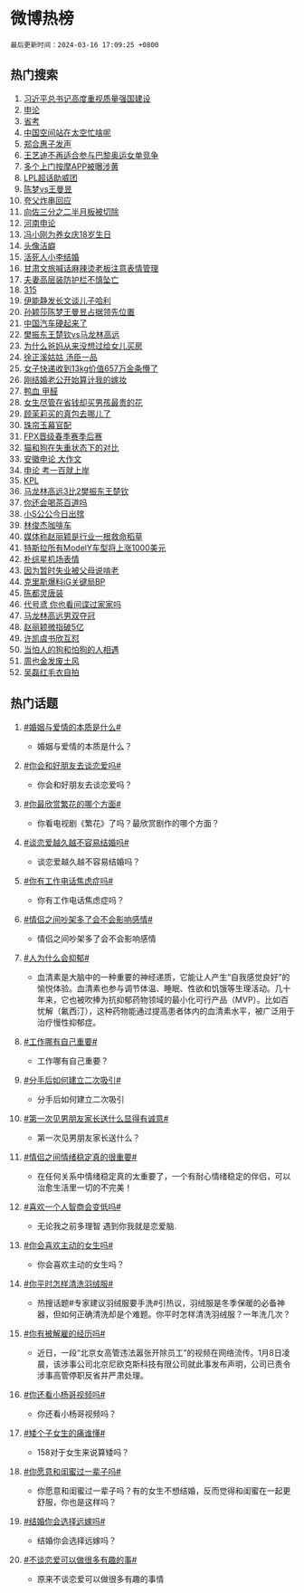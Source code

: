 # 微博热榜

`最后更新时间：2024-03-16 17:09:25 +0800`

## 热门搜索

1. [习近平总书记高度重视质量强国建设](https://m.weibo.cn/search?containerid=100103type%3D1%26t%3D10%26q%3D%23%E4%B9%A0%E8%BF%91%E5%B9%B3%E6%80%BB%E4%B9%A6%E8%AE%B0%E9%AB%98%E5%BA%A6%E9%87%8D%E8%A7%86%E8%B4%A8%E9%87%8F%E5%BC%BA%E5%9B%BD%E5%BB%BA%E8%AE%BE%23&stream_entry_id=51&isnewpage=1&extparam=seat%3D1%26c_type%3D51%26filter_type%3Drealtimehot%26cate%3D10103%26dgr%3D0%26pos%3D0%26stream_entry_id%3D51%26q%3D%2523%25E4%25B9%25A0%25E8%25BF%2591%25E5%25B9%25B3%25E6%2580%25BB%25E4%25B9%25A6%25E8%25AE%25B0%25E9%25AB%2598%25E5%25BA%25A6%25E9%2587%258D%25E8%25A7%2586%25E8%25B4%25A8%25E9%2587%258F%25E5%25BC%25BA%25E5%259B%25BD%25E5%25BB%25BA%25E8%25AE%25BE%2523%26display_time%3D1710580165%26pre_seqid%3D1710580165000020871225)
1. [申论](https://m.weibo.cn/search?containerid=100103type%3D1%26t%3D10%26q%3D%E7%94%B3%E8%AE%BA&stream_entry_id=31&isnewpage=1&extparam=seat%3D1%26flag%3D1%26band_rank%3D1%26stream_entry_id%3D31%26dgr%3D0%26c_type%3D31%26filter_type%3Drealtimehot%26lcate%3D5001%26realpos%3D1%26cate%3D5001%26pos%3D0%26q%3D%25E7%2594%25B3%25E8%25AE%25BA%26display_time%3D1710580165%26pre_seqid%3D1710580165000020871225)
1. [省考](https://m.weibo.cn/search?containerid=100103type%3D1%26t%3D10%26q%3D%E7%9C%81%E8%80%83&stream_entry_id=31&isnewpage=1&extparam=seat%3D1%26flag%3D16%26band_rank%3D2%26stream_entry_id%3D31%26dgr%3D0%26c_type%3D31%26filter_type%3Drealtimehot%26lcate%3D5001%26realpos%3D2%26cate%3D5001%26pos%3D1%26q%3D%25E7%259C%2581%25E8%2580%2583%26display_time%3D1710580165%26pre_seqid%3D1710580165000020871225)
1. [中国空间站在太空忙啥呢](https://m.weibo.cn/search?containerid=100103type%3D1%26t%3D10%26q%3D%23%E4%B8%AD%E5%9B%BD%E7%A9%BA%E9%97%B4%E7%AB%99%E5%9C%A8%E5%A4%AA%E7%A9%BA%E5%BF%99%E5%95%A5%E5%91%A2%23&stream_entry_id=31&isnewpage=1&extparam=seat%3D1%26flag%3D0%26band_rank%3D3%26stream_entry_id%3D31%26dgr%3D0%26c_type%3D31%26filter_type%3Drealtimehot%26lcate%3D5001%26realpos%3D3%26cate%3D5001%26pos%3D2%26q%3D%2523%25E4%25B8%25AD%25E5%259B%25BD%25E7%25A9%25BA%25E9%2597%25B4%25E7%25AB%2599%25E5%259C%25A8%25E5%25A4%25AA%25E7%25A9%25BA%25E5%25BF%2599%25E5%2595%25A5%25E5%2591%25A2%2523%26display_time%3D1710580165%26pre_seqid%3D1710580165000020871225)
1. [郑合惠子发声](https://m.weibo.cn/search?containerid=100103type%3D1%26t%3D10%26q%3D%23%E9%83%91%E5%90%88%E6%83%A0%E5%AD%90%E5%8F%91%E5%A3%B0%23&stream_entry_id=31&isnewpage=1&extparam=seat%3D1%26flag%3D2%26band_rank%3D4%26stream_entry_id%3D31%26dgr%3D0%26c_type%3D31%26filter_type%3Drealtimehot%26lcate%3D5001%26realpos%3D4%26cate%3D5001%26pos%3D3%26q%3D%2523%25E9%2583%2591%25E5%2590%2588%25E6%2583%25A0%25E5%25AD%2590%25E5%258F%2591%25E5%25A3%25B0%2523%26display_time%3D1710580165%26pre_seqid%3D1710580165000020871225)
1. [王艺迪不再适合参与巴黎奥运女单竞争](https://m.weibo.cn/search?containerid=100103type%3D1%26t%3D10%26q%3D%23%E7%8E%8B%E8%89%BA%E8%BF%AA%E4%B8%8D%E5%86%8D%E9%80%82%E5%90%88%E5%8F%82%E4%B8%8E%E5%B7%B4%E9%BB%8E%E5%A5%A5%E8%BF%90%E5%A5%B3%E5%8D%95%E7%AB%9E%E4%BA%89%23&stream_entry_id=31&isnewpage=1&extparam=seat%3D1%26flag%3D1%26band_rank%3D5%26stream_entry_id%3D31%26dgr%3D0%26c_type%3D31%26filter_type%3Drealtimehot%26lcate%3D5001%26realpos%3D5%26cate%3D5001%26pos%3D4%26q%3D%2523%25E7%258E%258B%25E8%2589%25BA%25E8%25BF%25AA%25E4%25B8%258D%25E5%2586%258D%25E9%2580%2582%25E5%2590%2588%25E5%258F%2582%25E4%25B8%258E%25E5%25B7%25B4%25E9%25BB%258E%25E5%25A5%25A5%25E8%25BF%2590%25E5%25A5%25B3%25E5%258D%2595%25E7%25AB%259E%25E4%25BA%2589%2523%26display_time%3D1710580165%26pre_seqid%3D1710580165000020871225)
1. [多个上门按摩APP被曝涉黄](https://m.weibo.cn/search?containerid=100103type%3D1%26t%3D10%26q%3D%23%E5%A4%9A%E4%B8%AA%E4%B8%8A%E9%97%A8%E6%8C%89%E6%91%A9APP%E8%A2%AB%E6%9B%9D%E6%B6%89%E9%BB%84%23&stream_entry_id=31&isnewpage=1&extparam=seat%3D1%26flag%3D1%26band_rank%3D6%26stream_entry_id%3D31%26dgr%3D0%26c_type%3D31%26filter_type%3Drealtimehot%26lcate%3D5001%26realpos%3D6%26cate%3D5001%26pos%3D5%26q%3D%2523%25E5%25A4%259A%25E4%25B8%25AA%25E4%25B8%258A%25E9%2597%25A8%25E6%258C%2589%25E6%2591%25A9APP%25E8%25A2%25AB%25E6%259B%259D%25E6%25B6%2589%25E9%25BB%2584%2523%26display_time%3D1710580165%26pre_seqid%3D1710580165000020871225)
1. [LPL超话助威团](https://m.weibo.cn/search?containerid=100103type%3D1%26t%3D10%26q%3D%23LPL%E8%B6%85%E8%AF%9D%E5%8A%A9%E5%A8%81%E5%9B%A2%23&stream_entry_id=31&isnewpage=1&extparam=seat%3D1%26band_rank%3D7%26dgr%3D0%26stream_entry_id%3D31%26c_type%3D31%26is_ad_pos%3D1%26adid%3D226582%26lcate%3D5001%26cate%3D5001%26filter_type%3Drealtimehot%26pos%3D6%26q%3D%2523LPL%25E8%25B6%2585%25E8%25AF%259D%25E5%258A%25A9%25E5%25A8%2581%25E5%259B%25A2%2523%26display_time%3D1710580165%26pre_seqid%3D1710580165000020871225)
1. [陈梦vs王曼昱](https://m.weibo.cn/search?containerid=100103type%3D1%26t%3D10%26q%3D%E9%99%88%E6%A2%A6vs%E7%8E%8B%E6%9B%BC%E6%98%B1&stream_entry_id=31&isnewpage=1&extparam=seat%3D1%26flag%3D1%26band_rank%3D7%26stream_entry_id%3D31%26dgr%3D0%26c_type%3D31%26filter_type%3Drealtimehot%26lcate%3D5001%26realpos%3D7%26cate%3D5001%26pos%3D7%26q%3D%25E9%2599%2588%25E6%25A2%25A6vs%25E7%258E%258B%25E6%259B%25BC%25E6%2598%25B1%26display_time%3D1710580165%26pre_seqid%3D1710580165000020871225)
1. [夸父炸串回应](https://m.weibo.cn/search?containerid=100103type%3D1%26t%3D10%26q%3D%23%E5%A4%B8%E7%88%B6%E7%82%B8%E4%B8%B2%E5%9B%9E%E5%BA%94%23&stream_entry_id=31&isnewpage=1&extparam=seat%3D1%26flag%3D0%26band_rank%3D8%26stream_entry_id%3D31%26dgr%3D0%26c_type%3D31%26filter_type%3Drealtimehot%26lcate%3D5001%26realpos%3D8%26cate%3D5001%26pos%3D8%26q%3D%2523%25E5%25A4%25B8%25E7%2588%25B6%25E7%2582%25B8%25E4%25B8%25B2%25E5%259B%259E%25E5%25BA%2594%2523%26display_time%3D1710580165%26pre_seqid%3D1710580165000020871225)
1. [向佐三分之二半月板被切除](https://m.weibo.cn/search?containerid=100103type%3D1%26t%3D10%26q%3D%23%E5%90%91%E4%BD%90%E4%B8%89%E5%88%86%E4%B9%8B%E4%BA%8C%E5%8D%8A%E6%9C%88%E6%9D%BF%E8%A2%AB%E5%88%87%E9%99%A4%23&stream_entry_id=31&isnewpage=1&extparam=seat%3D1%26flag%3D0%26band_rank%3D9%26stream_entry_id%3D31%26dgr%3D0%26c_type%3D31%26filter_type%3Drealtimehot%26lcate%3D5001%26realpos%3D9%26cate%3D5001%26pos%3D9%26q%3D%2523%25E5%2590%2591%25E4%25BD%2590%25E4%25B8%2589%25E5%2588%2586%25E4%25B9%258B%25E4%25BA%258C%25E5%258D%258A%25E6%259C%2588%25E6%259D%25BF%25E8%25A2%25AB%25E5%2588%2587%25E9%2599%25A4%2523%26display_time%3D1710580165%26pre_seqid%3D1710580165000020871225)
1. [河南申论](https://m.weibo.cn/search?containerid=100103type%3D1%26t%3D10%26q%3D%E6%B2%B3%E5%8D%97%E7%94%B3%E8%AE%BA&stream_entry_id=31&isnewpage=1&extparam=seat%3D1%26flag%3D1%26band_rank%3D10%26stream_entry_id%3D31%26dgr%3D0%26c_type%3D31%26filter_type%3Drealtimehot%26lcate%3D5001%26realpos%3D10%26cate%3D5001%26pos%3D10%26q%3D%25E6%25B2%25B3%25E5%258D%2597%25E7%2594%25B3%25E8%25AE%25BA%26display_time%3D1710580165%26pre_seqid%3D1710580165000020871225)
1. [冯小刚为养女庆18岁生日](https://m.weibo.cn/search?containerid=100103type%3D1%26t%3D10%26q%3D%23%E5%86%AF%E5%B0%8F%E5%88%9A%E4%B8%BA%E5%85%BB%E5%A5%B3%E5%BA%8618%E5%B2%81%E7%94%9F%E6%97%A5%23&stream_entry_id=31&isnewpage=1&extparam=seat%3D1%26flag%3D2%26band_rank%3D11%26stream_entry_id%3D31%26dgr%3D0%26c_type%3D31%26filter_type%3Drealtimehot%26lcate%3D5001%26realpos%3D11%26cate%3D5001%26pos%3D11%26q%3D%2523%25E5%2586%25AF%25E5%25B0%258F%25E5%2588%259A%25E4%25B8%25BA%25E5%2585%25BB%25E5%25A5%25B3%25E5%25BA%258618%25E5%25B2%2581%25E7%2594%259F%25E6%2597%25A5%2523%26display_time%3D1710580165%26pre_seqid%3D1710580165000020871225)
1. [头像洁癖](https://m.weibo.cn/search?containerid=100103type%3D1%26t%3D10%26q%3D%23%E5%A4%B4%E5%83%8F%E6%B4%81%E7%99%96%23&stream_entry_id=31&isnewpage=1&extparam=seat%3D1%26flag%3D1%26band_rank%3D12%26stream_entry_id%3D31%26dgr%3D0%26c_type%3D31%26filter_type%3Drealtimehot%26lcate%3D5001%26realpos%3D12%26cate%3D5001%26pos%3D12%26q%3D%2523%25E5%25A4%25B4%25E5%2583%258F%25E6%25B4%2581%25E7%2599%2596%2523%26display_time%3D1710580165%26pre_seqid%3D1710580165000020871225)
1. [活死人小李结婚](https://m.weibo.cn/search?containerid=100103type%3D1%26t%3D10%26q%3D%E6%B4%BB%E6%AD%BB%E4%BA%BA%E5%B0%8F%E6%9D%8E%E7%BB%93%E5%A9%9A&stream_entry_id=31&isnewpage=1&extparam=seat%3D1%26flag%3D0%26band_rank%3D13%26stream_entry_id%3D31%26dgr%3D0%26c_type%3D31%26filter_type%3Drealtimehot%26lcate%3D5001%26realpos%3D13%26cate%3D5001%26pos%3D13%26q%3D%25E6%25B4%25BB%25E6%25AD%25BB%25E4%25BA%25BA%25E5%25B0%258F%25E6%259D%258E%25E7%25BB%2593%25E5%25A9%259A%26display_time%3D1710580165%26pre_seqid%3D1710580165000020871225)
1. [甘肃文旅喊话麻辣烫老板注意表情管理](https://m.weibo.cn/search?containerid=100103type%3D1%26t%3D10%26q%3D%23%E7%94%98%E8%82%83%E6%96%87%E6%97%85%E5%96%8A%E8%AF%9D%E9%BA%BB%E8%BE%A3%E7%83%AB%E8%80%81%E6%9D%BF%E6%B3%A8%E6%84%8F%E8%A1%A8%E6%83%85%E7%AE%A1%E7%90%86%23&stream_entry_id=31&isnewpage=1&extparam=seat%3D1%26flag%3D1%26band_rank%3D14%26stream_entry_id%3D31%26dgr%3D0%26c_type%3D31%26filter_type%3Drealtimehot%26lcate%3D5001%26realpos%3D14%26cate%3D5001%26pos%3D14%26q%3D%2523%25E7%2594%2598%25E8%2582%2583%25E6%2596%2587%25E6%2597%2585%25E5%2596%258A%25E8%25AF%259D%25E9%25BA%25BB%25E8%25BE%25A3%25E7%2583%25AB%25E8%2580%2581%25E6%259D%25BF%25E6%25B3%25A8%25E6%2584%258F%25E8%25A1%25A8%25E6%2583%2585%25E7%25AE%25A1%25E7%2590%2586%2523%26display_time%3D1710580165%26pre_seqid%3D1710580165000020871225)
1. [夫妻高层装防护栏不慎坠亡](https://m.weibo.cn/search?containerid=100103type%3D1%26t%3D10%26q%3D%23%E5%A4%AB%E5%A6%BB%E9%AB%98%E5%B1%82%E8%A3%85%E9%98%B2%E6%8A%A4%E6%A0%8F%E4%B8%8D%E6%85%8E%E5%9D%A0%E4%BA%A1%23&stream_entry_id=31&isnewpage=1&extparam=seat%3D1%26flag%3D0%26band_rank%3D15%26stream_entry_id%3D31%26dgr%3D0%26c_type%3D31%26filter_type%3Drealtimehot%26lcate%3D5001%26realpos%3D15%26cate%3D5001%26pos%3D15%26q%3D%2523%25E5%25A4%25AB%25E5%25A6%25BB%25E9%25AB%2598%25E5%25B1%2582%25E8%25A3%2585%25E9%2598%25B2%25E6%258A%25A4%25E6%25A0%258F%25E4%25B8%258D%25E6%2585%258E%25E5%259D%25A0%25E4%25BA%25A1%2523%26display_time%3D1710580165%26pre_seqid%3D1710580165000020871225)
1. [315](https://m.weibo.cn/search?containerid=100103type%3D1%26t%3D10%26q%3D315&stream_entry_id=31&isnewpage=1&extparam=seat%3D1%26flag%3D0%26band_rank%3D16%26stream_entry_id%3D31%26dgr%3D0%26c_type%3D31%26filter_type%3Drealtimehot%26lcate%3D5001%26realpos%3D16%26cate%3D5001%26pos%3D16%26q%3D315%26display_time%3D1710580165%26pre_seqid%3D1710580165000020871225)
1. [伊能静发长文谈儿子哈利](https://m.weibo.cn/search?containerid=100103type%3D1%26t%3D10%26q%3D%23%E4%BC%8A%E8%83%BD%E9%9D%99%E5%8F%91%E9%95%BF%E6%96%87%E8%B0%88%E5%84%BF%E5%AD%90%E5%93%88%E5%88%A9%23&stream_entry_id=31&isnewpage=1&extparam=seat%3D1%26flag%3D1%26band_rank%3D17%26stream_entry_id%3D31%26dgr%3D0%26c_type%3D31%26filter_type%3Drealtimehot%26lcate%3D5001%26realpos%3D17%26cate%3D5001%26pos%3D17%26q%3D%2523%25E4%25BC%258A%25E8%2583%25BD%25E9%259D%2599%25E5%258F%2591%25E9%2595%25BF%25E6%2596%2587%25E8%25B0%2588%25E5%2584%25BF%25E5%25AD%2590%25E5%2593%2588%25E5%2588%25A9%2523%26display_time%3D1710580165%26pre_seqid%3D1710580165000020871225)
1. [孙颖莎陈梦王曼昱占据领先位置](https://m.weibo.cn/search?containerid=100103type%3D1%26t%3D10%26q%3D%23%E5%AD%99%E9%A2%96%E8%8E%8E%E9%99%88%E6%A2%A6%E7%8E%8B%E6%9B%BC%E6%98%B1%E5%8D%A0%E6%8D%AE%E9%A2%86%E5%85%88%E4%BD%8D%E7%BD%AE%23&stream_entry_id=31&isnewpage=1&extparam=seat%3D1%26flag%3D1%26band_rank%3D18%26stream_entry_id%3D31%26dgr%3D0%26c_type%3D31%26filter_type%3Drealtimehot%26lcate%3D5001%26realpos%3D18%26cate%3D5001%26pos%3D18%26q%3D%2523%25E5%25AD%2599%25E9%25A2%2596%25E8%258E%258E%25E9%2599%2588%25E6%25A2%25A6%25E7%258E%258B%25E6%259B%25BC%25E6%2598%25B1%25E5%258D%25A0%25E6%258D%25AE%25E9%25A2%2586%25E5%2585%2588%25E4%25BD%258D%25E7%25BD%25AE%2523%26display_time%3D1710580165%26pre_seqid%3D1710580165000020871225)
1. [中国汽车硬起来了](https://m.weibo.cn/search?containerid=100103type%3D1%26t%3D10%26q%3D%23%E4%B8%AD%E5%9B%BD%E6%B1%BD%E8%BD%A6%E7%A1%AC%E8%B5%B7%E6%9D%A5%E4%BA%86%23&stream_entry_id=31&isnewpage=1&extparam=seat%3D1%26flag%3D0%26band_rank%3D19%26dgr%3D0%26stream_entry_id%3D31%26c_type%3D31%26adid%3D227124%26cate%3D5001%26lcate%3D5001%26realpos%3D19%26filter_type%3Drealtimehot%26pos%3D19%26q%3D%2523%25E4%25B8%25AD%25E5%259B%25BD%25E6%25B1%25BD%25E8%25BD%25A6%25E7%25A1%25AC%25E8%25B5%25B7%25E6%259D%25A5%25E4%25BA%2586%2523%26display_time%3D1710580165%26pre_seqid%3D1710580165000020871225)
1. [樊振东王楚钦vs马龙林高远](https://m.weibo.cn/search?containerid=100103type%3D1%26t%3D10%26q%3D%23%E6%A8%8A%E6%8C%AF%E4%B8%9C%E7%8E%8B%E6%A5%9A%E9%92%A6vs%E9%A9%AC%E9%BE%99%E6%9E%97%E9%AB%98%E8%BF%9C%23&stream_entry_id=31&isnewpage=1&extparam=seat%3D1%26flag%3D0%26band_rank%3D20%26stream_entry_id%3D31%26dgr%3D0%26c_type%3D31%26filter_type%3Drealtimehot%26lcate%3D5001%26realpos%3D20%26cate%3D5001%26pos%3D20%26q%3D%2523%25E6%25A8%258A%25E6%258C%25AF%25E4%25B8%259C%25E7%258E%258B%25E6%25A5%259A%25E9%2592%25A6vs%25E9%25A9%25AC%25E9%25BE%2599%25E6%259E%2597%25E9%25AB%2598%25E8%25BF%259C%2523%26display_time%3D1710580165%26pre_seqid%3D1710580165000020871225)
1. [为什么爸妈从来没想过给女儿买房](https://m.weibo.cn/search?containerid=100103type%3D1%26t%3D10%26q%3D%23%E4%B8%BA%E4%BB%80%E4%B9%88%E7%88%B8%E5%A6%88%E4%BB%8E%E6%9D%A5%E6%B2%A1%E6%83%B3%E8%BF%87%E7%BB%99%E5%A5%B3%E5%84%BF%E4%B9%B0%E6%88%BF%23&stream_entry_id=31&isnewpage=1&extparam=seat%3D1%26flag%3D1%26band_rank%3D21%26stream_entry_id%3D31%26dgr%3D0%26c_type%3D31%26filter_type%3Drealtimehot%26lcate%3D5001%26realpos%3D21%26cate%3D5001%26pos%3D21%26q%3D%2523%25E4%25B8%25BA%25E4%25BB%2580%25E4%25B9%2588%25E7%2588%25B8%25E5%25A6%2588%25E4%25BB%258E%25E6%259D%25A5%25E6%25B2%25A1%25E6%2583%25B3%25E8%25BF%2587%25E7%25BB%2599%25E5%25A5%25B3%25E5%2584%25BF%25E4%25B9%25B0%25E6%2588%25BF%2523%26display_time%3D1710580165%26pre_seqid%3D1710580165000020871225)
1. [徐正溪姑姑 汤臣一品](https://m.weibo.cn/search?containerid=100103type%3D1%26t%3D10%26q%3D%E5%BE%90%E6%AD%A3%E6%BA%AA%E5%A7%91%E5%A7%91+%E6%B1%A4%E8%87%A3%E4%B8%80%E5%93%81&stream_entry_id=31&isnewpage=1&extparam=seat%3D1%26flag%3D0%26band_rank%3D22%26stream_entry_id%3D31%26dgr%3D0%26c_type%3D31%26filter_type%3Drealtimehot%26lcate%3D5001%26realpos%3D22%26cate%3D5001%26pos%3D22%26q%3D%25E5%25BE%2590%25E6%25AD%25A3%25E6%25BA%25AA%25E5%25A7%2591%25E5%25A7%2591%2520%25E6%25B1%25A4%25E8%2587%25A3%25E4%25B8%2580%25E5%2593%2581%26display_time%3D1710580165%26pre_seqid%3D1710580165000020871225)
1. [女子快递收到13kg价值657万金条懵了](https://m.weibo.cn/search?containerid=100103type%3D1%26t%3D10%26q%3D%23%E5%A5%B3%E5%AD%90%E5%BF%AB%E9%80%92%E6%94%B6%E5%88%B013kg%E4%BB%B7%E5%80%BC657%E4%B8%87%E9%87%91%E6%9D%A1%E6%87%B5%E4%BA%86%23&stream_entry_id=31&isnewpage=1&extparam=seat%3D1%26flag%3D0%26band_rank%3D23%26stream_entry_id%3D31%26dgr%3D0%26c_type%3D31%26filter_type%3Drealtimehot%26lcate%3D5001%26realpos%3D23%26cate%3D5001%26pos%3D23%26q%3D%2523%25E5%25A5%25B3%25E5%25AD%2590%25E5%25BF%25AB%25E9%2580%2592%25E6%2594%25B6%25E5%2588%25B013kg%25E4%25BB%25B7%25E5%2580%25BC657%25E4%25B8%2587%25E9%2587%2591%25E6%259D%25A1%25E6%2587%25B5%25E4%25BA%2586%2523%26display_time%3D1710580165%26pre_seqid%3D1710580165000020871225)
1. [刚结婚老公开始算计我的嫁妆](https://m.weibo.cn/search?containerid=100103type%3D1%26t%3D10%26q%3D%23%E5%88%9A%E7%BB%93%E5%A9%9A%E8%80%81%E5%85%AC%E5%BC%80%E5%A7%8B%E7%AE%97%E8%AE%A1%E6%88%91%E7%9A%84%E5%AB%81%E5%A6%86%23&stream_entry_id=31&isnewpage=1&extparam=seat%3D1%26flag%3D0%26band_rank%3D24%26stream_entry_id%3D31%26dgr%3D0%26c_type%3D31%26filter_type%3Drealtimehot%26lcate%3D5001%26realpos%3D24%26cate%3D5001%26pos%3D24%26q%3D%2523%25E5%2588%259A%25E7%25BB%2593%25E5%25A9%259A%25E8%2580%2581%25E5%2585%25AC%25E5%25BC%2580%25E5%25A7%258B%25E7%25AE%2597%25E8%25AE%25A1%25E6%2588%2591%25E7%259A%2584%25E5%25AB%2581%25E5%25A6%2586%2523%26display_time%3D1710580165%26pre_seqid%3D1710580165000020871225)
1. [鸭血 甲醛](https://m.weibo.cn/search?containerid=100103type%3D1%26t%3D10%26q%3D%E9%B8%AD%E8%A1%80+%E7%94%B2%E9%86%9B&stream_entry_id=31&isnewpage=1&extparam=seat%3D1%26flag%3D0%26band_rank%3D25%26stream_entry_id%3D31%26dgr%3D0%26c_type%3D31%26filter_type%3Drealtimehot%26lcate%3D5001%26realpos%3D25%26cate%3D5001%26pos%3D25%26q%3D%25E9%25B8%25AD%25E8%25A1%2580%2520%25E7%2594%25B2%25E9%2586%259B%26display_time%3D1710580165%26pre_seqid%3D1710580165000020871225)
1. [女生尽管在省钱却买男孩最贵的花](https://m.weibo.cn/search?containerid=100103type%3D1%26t%3D10%26q%3D%23%E5%A5%B3%E7%94%9F%E5%B0%BD%E7%AE%A1%E5%9C%A8%E7%9C%81%E9%92%B1%E5%8D%B4%E4%B9%B0%E7%94%B7%E5%AD%A9%E6%9C%80%E8%B4%B5%E7%9A%84%E8%8A%B1%23&stream_entry_id=31&isnewpage=1&extparam=seat%3D1%26flag%3D1%26band_rank%3D26%26stream_entry_id%3D31%26dgr%3D0%26c_type%3D31%26filter_type%3Drealtimehot%26lcate%3D5001%26realpos%3D26%26cate%3D5001%26pos%3D26%26q%3D%2523%25E5%25A5%25B3%25E7%2594%259F%25E5%25B0%25BD%25E7%25AE%25A1%25E5%259C%25A8%25E7%259C%2581%25E9%2592%25B1%25E5%258D%25B4%25E4%25B9%25B0%25E7%2594%25B7%25E5%25AD%25A9%25E6%259C%2580%25E8%25B4%25B5%25E7%259A%2584%25E8%258A%25B1%2523%26display_time%3D1710580165%26pre_seqid%3D1710580165000020871225)
1. [顾茉莉买的真包去哪儿了](https://m.weibo.cn/search?containerid=100103type%3D1%26t%3D10%26q%3D%E9%A1%BE%E8%8C%89%E8%8E%89%E4%B9%B0%E7%9A%84%E7%9C%9F%E5%8C%85%E5%8E%BB%E5%93%AA%E5%84%BF%E4%BA%86&stream_entry_id=31&isnewpage=1&extparam=seat%3D1%26flag%3D1%26band_rank%3D27%26stream_entry_id%3D31%26dgr%3D0%26c_type%3D31%26filter_type%3Drealtimehot%26lcate%3D5001%26realpos%3D27%26cate%3D5001%26pos%3D27%26q%3D%25E9%25A1%25BE%25E8%258C%2589%25E8%258E%2589%25E4%25B9%25B0%25E7%259A%2584%25E7%259C%259F%25E5%258C%2585%25E5%258E%25BB%25E5%2593%25AA%25E5%2584%25BF%25E4%25BA%2586%26display_time%3D1710580165%26pre_seqid%3D1710580165000020871225)
1. [珠帘玉幕官配](https://m.weibo.cn/search?containerid=100103type%3D1%26t%3D10%26q%3D%E7%8F%A0%E5%B8%98%E7%8E%89%E5%B9%95%E5%AE%98%E9%85%8D&stream_entry_id=31&isnewpage=1&extparam=seat%3D1%26flag%3D1%26band_rank%3D28%26stream_entry_id%3D31%26dgr%3D0%26c_type%3D31%26filter_type%3Drealtimehot%26lcate%3D5001%26realpos%3D28%26cate%3D5001%26pos%3D28%26q%3D%25E7%258F%25A0%25E5%25B8%2598%25E7%258E%2589%25E5%25B9%2595%25E5%25AE%2598%25E9%2585%258D%26display_time%3D1710580165%26pre_seqid%3D1710580165000020871225)
1. [FPX晋级春季赛季后赛](https://m.weibo.cn/search?containerid=100103type%3D1%26t%3D10%26q%3D%23FPX%E6%99%8B%E7%BA%A7%E6%98%A5%E5%AD%A3%E8%B5%9B%E5%AD%A3%E5%90%8E%E8%B5%9B%23&stream_entry_id=31&isnewpage=1&extparam=seat%3D1%26flag%3D1%26band_rank%3D29%26stream_entry_id%3D31%26dgr%3D0%26c_type%3D31%26filter_type%3Drealtimehot%26lcate%3D5001%26realpos%3D29%26cate%3D5001%26pos%3D29%26q%3D%2523FPX%25E6%2599%258B%25E7%25BA%25A7%25E6%2598%25A5%25E5%25AD%25A3%25E8%25B5%259B%25E5%25AD%25A3%25E5%2590%258E%25E8%25B5%259B%2523%26display_time%3D1710580165%26pre_seqid%3D1710580165000020871225)
1. [猫和狗在失重状态下的对比](https://m.weibo.cn/search?containerid=100103type%3D1%26t%3D10%26q%3D%E7%8C%AB%E5%92%8C%E7%8B%97%E5%9C%A8%E5%A4%B1%E9%87%8D%E7%8A%B6%E6%80%81%E4%B8%8B%E7%9A%84%E5%AF%B9%E6%AF%94&stream_entry_id=31&isnewpage=1&extparam=seat%3D1%26flag%3D1%26band_rank%3D30%26stream_entry_id%3D31%26dgr%3D0%26c_type%3D31%26filter_type%3Drealtimehot%26lcate%3D5001%26realpos%3D30%26cate%3D5001%26pos%3D30%26q%3D%25E7%258C%25AB%25E5%2592%258C%25E7%258B%2597%25E5%259C%25A8%25E5%25A4%25B1%25E9%2587%258D%25E7%258A%25B6%25E6%2580%2581%25E4%25B8%258B%25E7%259A%2584%25E5%25AF%25B9%25E6%25AF%2594%26display_time%3D1710580165%26pre_seqid%3D1710580165000020871225)
1. [安徽申论 大作文](https://m.weibo.cn/search?containerid=100103type%3D1%26t%3D10%26q%3D%E5%AE%89%E5%BE%BD%E7%94%B3%E8%AE%BA+%E5%A4%A7%E4%BD%9C%E6%96%87&stream_entry_id=31&isnewpage=1&extparam=seat%3D1%26flag%3D1%26band_rank%3D31%26stream_entry_id%3D31%26dgr%3D0%26c_type%3D31%26filter_type%3Drealtimehot%26lcate%3D5001%26realpos%3D31%26cate%3D5001%26pos%3D31%26q%3D%25E5%25AE%2589%25E5%25BE%25BD%25E7%2594%25B3%25E8%25AE%25BA%2520%25E5%25A4%25A7%25E4%25BD%259C%25E6%2596%2587%26display_time%3D1710580165%26pre_seqid%3D1710580165000020871225)
1. [申论 考一百就上岸](https://m.weibo.cn/search?containerid=100103type%3D1%26t%3D10%26q%3D%E7%94%B3%E8%AE%BA+%E8%80%83%E4%B8%80%E7%99%BE%E5%B0%B1%E4%B8%8A%E5%B2%B8&stream_entry_id=31&isnewpage=1&extparam=seat%3D1%26flag%3D0%26band_rank%3D32%26stream_entry_id%3D31%26dgr%3D0%26c_type%3D31%26filter_type%3Drealtimehot%26lcate%3D5001%26realpos%3D32%26cate%3D5001%26pos%3D32%26q%3D%25E7%2594%25B3%25E8%25AE%25BA%2520%25E8%2580%2583%25E4%25B8%2580%25E7%2599%25BE%25E5%25B0%25B1%25E4%25B8%258A%25E5%25B2%25B8%26display_time%3D1710580165%26pre_seqid%3D1710580165000020871225)
1. [KPL](https://m.weibo.cn/search?containerid=100103type%3D1%26t%3D10%26q%3DKPL&stream_entry_id=31&isnewpage=1&extparam=seat%3D1%26flag%3D1%26band_rank%3D33%26stream_entry_id%3D31%26dgr%3D0%26c_type%3D31%26filter_type%3Drealtimehot%26lcate%3D5001%26realpos%3D33%26cate%3D5001%26pos%3D33%26q%3DKPL%26display_time%3D1710580165%26pre_seqid%3D1710580165000020871225)
1. [马龙林高远3比2樊振东王楚钦](https://m.weibo.cn/search?containerid=100103type%3D1%26t%3D10%26q%3D%23%E9%A9%AC%E9%BE%99%E6%9E%97%E9%AB%98%E8%BF%9C3%E6%AF%942%E6%A8%8A%E6%8C%AF%E4%B8%9C%E7%8E%8B%E6%A5%9A%E9%92%A6%23&stream_entry_id=31&isnewpage=1&extparam=seat%3D1%26flag%3D1%26band_rank%3D34%26stream_entry_id%3D31%26dgr%3D0%26c_type%3D31%26filter_type%3Drealtimehot%26lcate%3D5001%26realpos%3D34%26cate%3D5001%26pos%3D34%26q%3D%2523%25E9%25A9%25AC%25E9%25BE%2599%25E6%259E%2597%25E9%25AB%2598%25E8%25BF%259C3%25E6%25AF%25942%25E6%25A8%258A%25E6%258C%25AF%25E4%25B8%259C%25E7%258E%258B%25E6%25A5%259A%25E9%2592%25A6%2523%26display_time%3D1710580165%26pre_seqid%3D1710580165000020871225)
1. [你还会喝茶百道吗](https://m.weibo.cn/search?containerid=100103type%3D1%26t%3D10%26q%3D%23%E4%BD%A0%E8%BF%98%E4%BC%9A%E5%96%9D%E8%8C%B6%E7%99%BE%E9%81%93%E5%90%97%23&stream_entry_id=31&isnewpage=1&extparam=seat%3D1%26flag%3D0%26band_rank%3D35%26stream_entry_id%3D31%26dgr%3D0%26c_type%3D31%26filter_type%3Drealtimehot%26lcate%3D5001%26realpos%3D35%26cate%3D5001%26pos%3D35%26q%3D%2523%25E4%25BD%25A0%25E8%25BF%2598%25E4%25BC%259A%25E5%2596%259D%25E8%258C%25B6%25E7%2599%25BE%25E9%2581%2593%25E5%2590%2597%2523%26display_time%3D1710580165%26pre_seqid%3D1710580165000020871225)
1. [小S公公今日出殡](https://m.weibo.cn/search?containerid=100103type%3D1%26t%3D10%26q%3D%23%E5%B0%8FS%E5%85%AC%E5%85%AC%E4%BB%8A%E6%97%A5%E5%87%BA%E6%AE%A1%23&stream_entry_id=31&isnewpage=1&extparam=seat%3D1%26flag%3D1%26band_rank%3D36%26stream_entry_id%3D31%26dgr%3D0%26c_type%3D31%26filter_type%3Drealtimehot%26lcate%3D5001%26realpos%3D36%26cate%3D5001%26pos%3D36%26q%3D%2523%25E5%25B0%258FS%25E5%2585%25AC%25E5%2585%25AC%25E4%25BB%258A%25E6%2597%25A5%25E5%2587%25BA%25E6%25AE%25A1%2523%26display_time%3D1710580165%26pre_seqid%3D1710580165000020871225)
1. [林俊杰咖啡车](https://m.weibo.cn/search?containerid=100103type%3D1%26t%3D10%26q%3D%E6%9E%97%E4%BF%8A%E6%9D%B0%E5%92%96%E5%95%A1%E8%BD%A6&stream_entry_id=31&isnewpage=1&extparam=seat%3D1%26flag%3D0%26band_rank%3D37%26stream_entry_id%3D31%26dgr%3D0%26c_type%3D31%26filter_type%3Drealtimehot%26lcate%3D5001%26realpos%3D37%26cate%3D5001%26pos%3D37%26q%3D%25E6%259E%2597%25E4%25BF%258A%25E6%259D%25B0%25E5%2592%2596%25E5%2595%25A1%25E8%25BD%25A6%26display_time%3D1710580165%26pre_seqid%3D1710580165000020871225)
1. [媒体称赵丽颖是行业一根救命稻草](https://m.weibo.cn/search?containerid=100103type%3D1%26t%3D10%26q%3D%23%E5%AA%92%E4%BD%93%E7%A7%B0%E8%B5%B5%E4%B8%BD%E9%A2%96%E6%98%AF%E8%A1%8C%E4%B8%9A%E4%B8%80%E6%A0%B9%E6%95%91%E5%91%BD%E7%A8%BB%E8%8D%89%23&stream_entry_id=31&isnewpage=1&extparam=seat%3D1%26flag%3D0%26band_rank%3D38%26stream_entry_id%3D31%26dgr%3D0%26c_type%3D31%26filter_type%3Drealtimehot%26lcate%3D5001%26realpos%3D38%26cate%3D5001%26pos%3D38%26q%3D%2523%25E5%25AA%2592%25E4%25BD%2593%25E7%25A7%25B0%25E8%25B5%25B5%25E4%25B8%25BD%25E9%25A2%2596%25E6%2598%25AF%25E8%25A1%258C%25E4%25B8%259A%25E4%25B8%2580%25E6%25A0%25B9%25E6%2595%2591%25E5%2591%25BD%25E7%25A8%25BB%25E8%258D%2589%2523%26display_time%3D1710580165%26pre_seqid%3D1710580165000020871225)
1. [特斯拉所有ModelY车型将上涨1000美元](https://m.weibo.cn/search?containerid=100103type%3D1%26t%3D10%26q%3D%23%E7%89%B9%E6%96%AF%E6%8B%89%E6%89%80%E6%9C%89ModelY%E8%BD%A6%E5%9E%8B%E5%B0%86%E4%B8%8A%E6%B6%A81000%E7%BE%8E%E5%85%83%23&stream_entry_id=31&isnewpage=1&extparam=seat%3D1%26flag%3D0%26band_rank%3D39%26stream_entry_id%3D31%26dgr%3D0%26c_type%3D31%26filter_type%3Drealtimehot%26lcate%3D5001%26realpos%3D39%26cate%3D5001%26pos%3D39%26q%3D%2523%25E7%2589%25B9%25E6%2596%25AF%25E6%258B%2589%25E6%2589%2580%25E6%259C%2589ModelY%25E8%25BD%25A6%25E5%259E%258B%25E5%25B0%2586%25E4%25B8%258A%25E6%25B6%25A81000%25E7%25BE%258E%25E5%2585%2583%2523%26display_time%3D1710580165%26pre_seqid%3D1710580165000020871225)
1. [朴综星机场表情](https://m.weibo.cn/search?containerid=100103type%3D1%26t%3D10%26q%3D%E6%9C%B4%E7%BB%BC%E6%98%9F%E6%9C%BA%E5%9C%BA%E8%A1%A8%E6%83%85&stream_entry_id=31&isnewpage=1&extparam=seat%3D1%26flag%3D1%26band_rank%3D40%26stream_entry_id%3D31%26dgr%3D0%26c_type%3D31%26filter_type%3Drealtimehot%26lcate%3D5001%26realpos%3D40%26cate%3D5001%26pos%3D40%26q%3D%25E6%259C%25B4%25E7%25BB%25BC%25E6%2598%259F%25E6%259C%25BA%25E5%259C%25BA%25E8%25A1%25A8%25E6%2583%2585%26display_time%3D1710580165%26pre_seqid%3D1710580165000020871225)
1. [因为暂时失业被父母说啃老](https://m.weibo.cn/search?containerid=100103type%3D1%26t%3D10%26q%3D%23%E5%9B%A0%E4%B8%BA%E6%9A%82%E6%97%B6%E5%A4%B1%E4%B8%9A%E8%A2%AB%E7%88%B6%E6%AF%8D%E8%AF%B4%E5%95%83%E8%80%81%23&stream_entry_id=31&isnewpage=1&extparam=seat%3D1%26flag%3D0%26band_rank%3D41%26stream_entry_id%3D31%26dgr%3D0%26c_type%3D31%26filter_type%3Drealtimehot%26lcate%3D5001%26realpos%3D41%26cate%3D5001%26pos%3D41%26q%3D%2523%25E5%259B%25A0%25E4%25B8%25BA%25E6%259A%2582%25E6%2597%25B6%25E5%25A4%25B1%25E4%25B8%259A%25E8%25A2%25AB%25E7%2588%25B6%25E6%25AF%258D%25E8%25AF%25B4%25E5%2595%2583%25E8%2580%2581%2523%26display_time%3D1710580165%26pre_seqid%3D1710580165000020871225)
1. [克里斯爆料iG关键局BP](https://m.weibo.cn/search?containerid=100103type%3D1%26t%3D10%26q%3D%23%E5%85%8B%E9%87%8C%E6%96%AF%E7%88%86%E6%96%99iG%E5%85%B3%E9%94%AE%E5%B1%80BP%23&stream_entry_id=31&isnewpage=1&extparam=seat%3D1%26flag%3D1%26band_rank%3D42%26stream_entry_id%3D31%26dgr%3D0%26c_type%3D31%26filter_type%3Drealtimehot%26lcate%3D5001%26realpos%3D42%26cate%3D5001%26pos%3D42%26q%3D%2523%25E5%2585%258B%25E9%2587%258C%25E6%2596%25AF%25E7%2588%2586%25E6%2596%2599iG%25E5%2585%25B3%25E9%2594%25AE%25E5%25B1%2580BP%2523%26display_time%3D1710580165%26pre_seqid%3D1710580165000020871225)
1. [陈都灵唐装](https://m.weibo.cn/search?containerid=100103type%3D1%26t%3D10%26q%3D%E9%99%88%E9%83%BD%E7%81%B5%E5%94%90%E8%A3%85&stream_entry_id=31&isnewpage=1&extparam=seat%3D1%26flag%3D0%26band_rank%3D43%26stream_entry_id%3D31%26dgr%3D0%26c_type%3D31%26filter_type%3Drealtimehot%26lcate%3D5001%26realpos%3D43%26cate%3D5001%26pos%3D43%26q%3D%25E9%2599%2588%25E9%2583%25BD%25E7%2581%25B5%25E5%2594%2590%25E8%25A3%2585%26display_time%3D1710580165%26pre_seqid%3D1710580165000020871225)
1. [代号鸢 你也看间谍过家家吗](https://m.weibo.cn/search?containerid=100103type%3D1%26t%3D10%26q%3D%E4%BB%A3%E5%8F%B7%E9%B8%A2+%E4%BD%A0%E4%B9%9F%E7%9C%8B%E9%97%B4%E8%B0%8D%E8%BF%87%E5%AE%B6%E5%AE%B6%E5%90%97&stream_entry_id=31&isnewpage=1&extparam=seat%3D1%26flag%3D1%26band_rank%3D44%26stream_entry_id%3D31%26dgr%3D0%26c_type%3D31%26filter_type%3Drealtimehot%26lcate%3D5001%26realpos%3D44%26cate%3D5001%26pos%3D44%26q%3D%25E4%25BB%25A3%25E5%258F%25B7%25E9%25B8%25A2%2520%25E4%25BD%25A0%25E4%25B9%259F%25E7%259C%258B%25E9%2597%25B4%25E8%25B0%258D%25E8%25BF%2587%25E5%25AE%25B6%25E5%25AE%25B6%25E5%2590%2597%26display_time%3D1710580165%26pre_seqid%3D1710580165000020871225)
1. [马龙林高远男双夺冠](https://m.weibo.cn/search?containerid=100103type%3D1%26t%3D10%26q%3D%23%E9%A9%AC%E9%BE%99%E6%9E%97%E9%AB%98%E8%BF%9C%E7%94%B7%E5%8F%8C%E5%A4%BA%E5%86%A0%23&stream_entry_id=31&isnewpage=1&extparam=seat%3D1%26flag%3D1%26band_rank%3D45%26stream_entry_id%3D31%26dgr%3D0%26c_type%3D31%26filter_type%3Drealtimehot%26lcate%3D5001%26realpos%3D45%26cate%3D5001%26pos%3D45%26q%3D%2523%25E9%25A9%25AC%25E9%25BE%2599%25E6%259E%2597%25E9%25AB%2598%25E8%25BF%259C%25E7%2594%25B7%25E5%258F%258C%25E5%25A4%25BA%25E5%2586%25A0%2523%26display_time%3D1710580165%26pre_seqid%3D1710580165000020871225)
1. [赵丽颖微指破5亿](https://m.weibo.cn/search?containerid=100103type%3D1%26t%3D10%26q%3D%23%E8%B5%B5%E4%B8%BD%E9%A2%96%E5%BE%AE%E6%8C%87%E7%A0%B45%E4%BA%BF%23&stream_entry_id=31&isnewpage=1&extparam=seat%3D1%26flag%3D1%26band_rank%3D46%26stream_entry_id%3D31%26dgr%3D0%26c_type%3D31%26filter_type%3Drealtimehot%26lcate%3D5001%26realpos%3D46%26cate%3D5001%26pos%3D46%26q%3D%2523%25E8%25B5%25B5%25E4%25B8%25BD%25E9%25A2%2596%25E5%25BE%25AE%25E6%258C%2587%25E7%25A0%25B45%25E4%25BA%25BF%2523%26display_time%3D1710580165%26pre_seqid%3D1710580165000020871225)
1. [许凯虞书欣互怼](https://m.weibo.cn/search?containerid=100103type%3D1%26t%3D10%26q%3D%23%E8%AE%B8%E5%87%AF%E8%99%9E%E4%B9%A6%E6%AC%A3%E4%BA%92%E6%80%BC%23&stream_entry_id=31&isnewpage=1&extparam=seat%3D1%26flag%3D1%26band_rank%3D47%26stream_entry_id%3D31%26dgr%3D0%26c_type%3D31%26filter_type%3Drealtimehot%26lcate%3D5001%26realpos%3D47%26cate%3D5001%26pos%3D47%26q%3D%2523%25E8%25AE%25B8%25E5%2587%25AF%25E8%2599%259E%25E4%25B9%25A6%25E6%25AC%25A3%25E4%25BA%2592%25E6%2580%25BC%2523%26display_time%3D1710580165%26pre_seqid%3D1710580165000020871225)
1. [当怕人的狗和怕狗的人相遇](https://m.weibo.cn/search?containerid=100103type%3D1%26t%3D10%26q%3D%23%E5%BD%93%E6%80%95%E4%BA%BA%E7%9A%84%E7%8B%97%E5%92%8C%E6%80%95%E7%8B%97%E7%9A%84%E4%BA%BA%E7%9B%B8%E9%81%87%23&stream_entry_id=31&isnewpage=1&extparam=seat%3D1%26flag%3D1%26band_rank%3D48%26stream_entry_id%3D31%26dgr%3D0%26c_type%3D31%26filter_type%3Drealtimehot%26lcate%3D5001%26realpos%3D48%26cate%3D5001%26pos%3D48%26q%3D%2523%25E5%25BD%2593%25E6%2580%2595%25E4%25BA%25BA%25E7%259A%2584%25E7%258B%2597%25E5%2592%258C%25E6%2580%2595%25E7%258B%2597%25E7%259A%2584%25E4%25BA%25BA%25E7%259B%25B8%25E9%2581%2587%2523%26display_time%3D1710580165%26pre_seqid%3D1710580165000020871225)
1. [周也金发废土风](https://m.weibo.cn/search?containerid=100103type%3D1%26t%3D10%26q%3D%23%E5%91%A8%E4%B9%9F%E9%87%91%E5%8F%91%E5%BA%9F%E5%9C%9F%E9%A3%8E%23&stream_entry_id=31&isnewpage=1&extparam=seat%3D1%26flag%3D0%26band_rank%3D49%26stream_entry_id%3D31%26dgr%3D0%26c_type%3D31%26filter_type%3Drealtimehot%26lcate%3D5001%26realpos%3D49%26cate%3D5001%26pos%3D49%26q%3D%2523%25E5%2591%25A8%25E4%25B9%259F%25E9%2587%2591%25E5%258F%2591%25E5%25BA%259F%25E5%259C%259F%25E9%25A3%258E%2523%26display_time%3D1710580165%26pre_seqid%3D1710580165000020871225)
1. [吴磊红毛衣自拍](https://m.weibo.cn/search?containerid=100103type%3D1%26t%3D10%26q%3D%23%E5%90%B4%E7%A3%8A%E7%BA%A2%E6%AF%9B%E8%A1%A3%E8%87%AA%E6%8B%8D%23&stream_entry_id=31&isnewpage=1&extparam=seat%3D1%26flag%3D1%26band_rank%3D50%26stream_entry_id%3D31%26dgr%3D0%26c_type%3D31%26filter_type%3Drealtimehot%26lcate%3D5001%26realpos%3D50%26cate%3D5001%26pos%3D50%26q%3D%2523%25E5%2590%25B4%25E7%25A3%258A%25E7%25BA%25A2%25E6%25AF%259B%25E8%25A1%25A3%25E8%2587%25AA%25E6%258B%258D%2523%26display_time%3D1710580165%26pre_seqid%3D1710580165000020871225)

## 热门话题

1. [#婚姻与爱情的本质是什么#](https://m.weibo.cn/search?containerid=231522type%3D1%26t%3D10%26q%3D%23%E5%A9%9A%E5%A7%BB%E4%B8%8E%E7%88%B1%E6%83%85%E7%9A%84%E6%9C%AC%E8%B4%A8%E6%98%AF%E4%BB%80%E4%B9%88%23&stream_entry_id=128&isnewpage=1&extparam=seat%3D1%26dgr%3D0%26unitid%3D1704881162756%26lcate%3D5004%26c_type%3D128%26pos%3D1-0-0%26cate%3D5004%26display_time%3D1710580165%26pre_seqid%3D171058016580601400145)
    - 婚姻与爱情的本质是什么？

1. [#你会和好朋友去谈恋爱吗#](https://m.weibo.cn/search?containerid=231522type%3D1%26t%3D10%26q%3D%23%E4%BD%A0%E4%BC%9A%E5%92%8C%E5%A5%BD%E6%9C%8B%E5%8F%8B%E5%8E%BB%E8%B0%88%E6%81%8B%E7%88%B1%E5%90%97%23&stream_entry_id=128&isnewpage=1&extparam=seat%3D1%26dgr%3D0%26unitid%3D1704849959446%26lcate%3D5004%26c_type%3D128%26pos%3D1-0-1%26cate%3D5004%26display_time%3D1710580165%26pre_seqid%3D171058016580601400145)
    - 你会和好朋友去谈恋爱吗？

1. [#你最欣赏繁花的哪个方面#](https://m.weibo.cn/search?containerid=231522type%3D1%26t%3D10%26q%3D%23%E4%BD%A0%E6%9C%80%E6%AC%A3%E8%B5%8F%E7%B9%81%E8%8A%B1%E7%9A%84%E5%93%AA%E4%B8%AA%E6%96%B9%E9%9D%A2%23&stream_entry_id=128&isnewpage=1&extparam=seat%3D1%26dgr%3D0%26unitid%3D1704872158127%26lcate%3D5004%26c_type%3D128%26pos%3D1-0-2%26cate%3D5004%26display_time%3D1710580165%26pre_seqid%3D171058016580601400145)
    - 你看电视剧《繁花》了吗？最欣赏剧作的哪个方面？

1. [#谈恋爱越久越不容易结婚吗#](https://m.weibo.cn/search?containerid=231522type%3D1%26t%3D10%26q%3D%23%E8%B0%88%E6%81%8B%E7%88%B1%E8%B6%8A%E4%B9%85%E8%B6%8A%E4%B8%8D%E5%AE%B9%E6%98%93%E7%BB%93%E5%A9%9A%E5%90%97%23&stream_entry_id=128&isnewpage=1&extparam=seat%3D1%26dgr%3D0%26unitid%3D1704871559387%26lcate%3D5004%26c_type%3D128%26pos%3D1-0-3%26cate%3D5004%26display_time%3D1710580165%26pre_seqid%3D171058016580601400145)
    - 谈恋爱越久越不容易结婚吗？

1. [#你有工作电话焦虑症吗#](https://m.weibo.cn/search?containerid=231522type%3D1%26t%3D10%26q%3D%23%E4%BD%A0%E6%9C%89%E5%B7%A5%E4%BD%9C%E7%94%B5%E8%AF%9D%E7%84%A6%E8%99%91%E7%97%87%E5%90%97%23&stream_entry_id=128&isnewpage=1&extparam=seat%3D1%26dgr%3D0%26unitid%3D1704877884678%26lcate%3D5004%26c_type%3D128%26pos%3D1-0-4%26cate%3D5004%26display_time%3D1710580165%26pre_seqid%3D171058016580601400145)
    - 你有工作电话焦虑症吗？

1. [#情侣之间吵架多了会不会影响感情#](https://m.weibo.cn/search?containerid=231522type%3D1%26t%3D10%26q%3D%23%E6%83%85%E4%BE%A3%E4%B9%8B%E9%97%B4%E5%90%B5%E6%9E%B6%E5%A4%9A%E4%BA%86%E4%BC%9A%E4%B8%8D%E4%BC%9A%E5%BD%B1%E5%93%8D%E6%84%9F%E6%83%85%23&stream_entry_id=128&isnewpage=1&extparam=seat%3D1%26dgr%3D0%26unitid%3D1704792093809%26lcate%3D5004%26c_type%3D128%26pos%3D1-0-5%26cate%3D5004%26display_time%3D1710580165%26pre_seqid%3D171058016580601400145)
    - 情侣之间吵架多了会不会影响感情

1. [#人为什么会抑郁#](https://m.weibo.cn/search?containerid=231522type%3D1%26t%3D10%26q%3D%23%E4%BA%BA%E4%B8%BA%E4%BB%80%E4%B9%88%E4%BC%9A%E6%8A%91%E9%83%81%23&stream_entry_id=128&isnewpage=1&extparam=seat%3D1%26dgr%3D0%26unitid%3D1704881163792%26lcate%3D5004%26c_type%3D128%26pos%3D1-0-6%26cate%3D5004%26display_time%3D1710580165%26pre_seqid%3D171058016580601400145)
    - 血清素是大脑中的一种重要的神经递质，它能让人产生“自我感觉良好”的愉悦体验。血清素也参与调节体温、睡眠、性欲和饥饿等生理活动。几十年来，它也被吹捧为抗抑郁药物领域的最小化可行产品（MVP）。比如百忧解（氟西汀），这种药物能通过提高患者体内的血清素水平，被广泛用于治疗慢性抑郁症。

1. [#工作哪有自己重要#](https://m.weibo.cn/search?containerid=231522type%3D1%26t%3D10%26q%3D%23%E5%B7%A5%E4%BD%9C%E5%93%AA%E6%9C%89%E8%87%AA%E5%B7%B1%E9%87%8D%E8%A6%81%23&stream_entry_id=128&isnewpage=1&extparam=seat%3D1%26dgr%3D0%26unitid%3D1704949537973%26lcate%3D5004%26c_type%3D128%26pos%3D1-0-7%26cate%3D5004%26display_time%3D1710580165%26pre_seqid%3D171058016580601400145)
    - 工作哪有自己重要？

1. [#分手后如何建立二次吸引#](https://m.weibo.cn/search?containerid=231522type%3D1%26t%3D10%26q%3D%23%E5%88%86%E6%89%8B%E5%90%8E%E5%A6%82%E4%BD%95%E5%BB%BA%E7%AB%8B%E4%BA%8C%E6%AC%A1%E5%90%B8%E5%BC%95%23&stream_entry_id=128&isnewpage=1&extparam=seat%3D1%26dgr%3D0%26unitid%3D1704870666886%26lcate%3D5004%26c_type%3D128%26pos%3D1-0-8%26cate%3D5004%26display_time%3D1710580165%26pre_seqid%3D171058016580601400145)
    - 分手后如何建立二次吸引

1. [#第一次见男朋友家长送什么显得有诚意#](https://m.weibo.cn/search?containerid=231522type%3D1%26t%3D10%26q%3D%23%E7%AC%AC%E4%B8%80%E6%AC%A1%E8%A7%81%E7%94%B7%E6%9C%8B%E5%8F%8B%E5%AE%B6%E9%95%BF%E9%80%81%E4%BB%80%E4%B9%88%E6%98%BE%E5%BE%97%E6%9C%89%E8%AF%9A%E6%84%8F%23&stream_entry_id=128&isnewpage=1&extparam=seat%3D1%26dgr%3D0%26unitid%3D1704946836507%26lcate%3D5004%26c_type%3D128%26pos%3D1-0-9%26cate%3D5004%26display_time%3D1710580165%26pre_seqid%3D171058016580601400145)
    - 第一次见男朋友家长送什么？

1. [#情侣之间情绪稳定真的很重要#](https://m.weibo.cn/search?containerid=231522type%3D1%26t%3D10%26q%3D%23%E6%83%85%E4%BE%A3%E4%B9%8B%E9%97%B4%E6%83%85%E7%BB%AA%E7%A8%B3%E5%AE%9A%E7%9C%9F%E7%9A%84%E5%BE%88%E9%87%8D%E8%A6%81%23&stream_entry_id=128&isnewpage=1&extparam=seat%3D1%26dgr%3D0%26unitid%3D1704779493657%26lcate%3D5004%26c_type%3D128%26pos%3D1-0-10%26cate%3D5004%26display_time%3D1710580165%26pre_seqid%3D171058016580601400145)
    - 在任何关系中情绪稳定真的太重要了，一个有耐心情绪稳定的伴侣，可以治愈生活里一切的不完美！

1. [#喜欢一个人智商会变低吗#](https://m.weibo.cn/search?containerid=231522type%3D1%26t%3D10%26q%3D%23%E5%96%9C%E6%AC%A2%E4%B8%80%E4%B8%AA%E4%BA%BA%E6%99%BA%E5%95%86%E4%BC%9A%E5%8F%98%E4%BD%8E%E5%90%97%23&stream_entry_id=128&isnewpage=1&extparam=seat%3D1%26dgr%3D0%26unitid%3D1704783068038%26lcate%3D5004%26c_type%3D128%26pos%3D1-0-11%26cate%3D5004%26display_time%3D1710580165%26pre_seqid%3D171058016580601400145)
    - 无论我之前多理智  遇到你我就是恋爱脑.

1. [#你会喜欢主动的女生吗#](https://m.weibo.cn/search?containerid=231522type%3D1%26t%3D10%26q%3D%23%E4%BD%A0%E4%BC%9A%E5%96%9C%E6%AC%A2%E4%B8%BB%E5%8A%A8%E7%9A%84%E5%A5%B3%E7%94%9F%E5%90%97%23&stream_entry_id=128&isnewpage=1&extparam=seat%3D1%26dgr%3D0%26unitid%3D1704786077236%26lcate%3D5004%26c_type%3D128%26pos%3D1-0-12%26cate%3D5004%26display_time%3D1710580165%26pre_seqid%3D171058016580601400145)
    - 你会喜欢主动的女生吗？

1. [#你平时怎样清洗羽绒服#](https://m.weibo.cn/search?containerid=231522type%3D1%26t%3D10%26q%3D%23%E4%BD%A0%E5%B9%B3%E6%97%B6%E6%80%8E%E6%A0%B7%E6%B8%85%E6%B4%97%E7%BE%BD%E7%BB%92%E6%9C%8D%23&stream_entry_id=128&isnewpage=1&extparam=seat%3D1%26dgr%3D0%26unitid%3D1704789081364%26lcate%3D5004%26c_type%3D128%26pos%3D1-0-13%26cate%3D5004%26display_time%3D1710580165%26pre_seqid%3D171058016580601400145)
    - 热搜话题#专家建议羽绒服要手洗#引热议，羽绒服是冬季保暖的必备神器，但如何正确清洗却是个难题。你平时怎样清洗羽绒服？一年洗几次？

1. [#你有被解雇的经历吗#](https://m.weibo.cn/search?containerid=231522type%3D1%26t%3D10%26q%3D%23%E4%BD%A0%E6%9C%89%E8%A2%AB%E8%A7%A3%E9%9B%87%E7%9A%84%E7%BB%8F%E5%8E%86%E5%90%97%23&stream_entry_id=128&isnewpage=1&extparam=seat%3D1%26dgr%3D0%26unitid%3D1704794482090%26lcate%3D5004%26c_type%3D128%26pos%3D1-0-14%26cate%3D5004%26display_time%3D1710580165%26pre_seqid%3D171058016580601400145)
    - 近日，一段“北京女高管违法嚣张开除员工”的视频在网络流传。1月8日凌晨，该涉事公司北京尼欧克斯科技有限公司就此事发布声明，公司已责令涉事高管停职反省并严肃处理。

1. [#你还看小杨哥视频吗#](https://m.weibo.cn/search?containerid=231522type%3D1%26t%3D10%26q%3D%23%E4%BD%A0%E8%BF%98%E7%9C%8B%E5%B0%8F%E6%9D%A8%E5%93%A5%E8%A7%86%E9%A2%91%E5%90%97%23&stream_entry_id=128&isnewpage=1&extparam=seat%3D1%26dgr%3D0%26unitid%3D1704797193944%26lcate%3D5004%26c_type%3D128%26pos%3D1-0-15%26cate%3D5004%26display_time%3D1710580165%26pre_seqid%3D171058016580601400145)
    - 你还看小杨哥视频吗？

1. [#矮个子女生的痛谁懂#](https://m.weibo.cn/search?containerid=231522type%3D1%26t%3D10%26q%3D%23%E7%9F%AE%E4%B8%AA%E5%AD%90%E5%A5%B3%E7%94%9F%E7%9A%84%E7%97%9B%E8%B0%81%E6%87%82%23&stream_entry_id=128&isnewpage=1&extparam=seat%3D1%26dgr%3D0%26unitid%3D1704804675994%26lcate%3D5004%26c_type%3D128%26pos%3D1-0-16%26cate%3D5004%26display_time%3D1710580165%26pre_seqid%3D171058016580601400145)
    - 158对于女生来说算矮吗？

1. [#你愿意和闺蜜过一辈子吗#](https://m.weibo.cn/search?containerid=231522type%3D1%26t%3D10%26q%3D%23%E4%BD%A0%E6%84%BF%E6%84%8F%E5%92%8C%E9%97%BA%E8%9C%9C%E8%BF%87%E4%B8%80%E8%BE%88%E5%AD%90%E5%90%97%23&stream_entry_id=128&isnewpage=1&extparam=seat%3D1%26dgr%3D0%26unitid%3D1704875757520%26lcate%3D5004%26c_type%3D128%26pos%3D1-0-17%26cate%3D5004%26display_time%3D1710580165%26pre_seqid%3D171058016580601400145)
    - 你愿意和闺蜜过一辈子吗？有的女生不想结婚，反而觉得和闺蜜在一起更舒服，你也是这样吗？

1. [#结婚你会选择远嫁吗#](https://m.weibo.cn/search?containerid=231522type%3D1%26t%3D10%26q%3D%23%E7%BB%93%E5%A9%9A%E4%BD%A0%E4%BC%9A%E9%80%89%E6%8B%A9%E8%BF%9C%E5%AB%81%E5%90%97%23&stream_entry_id=128&isnewpage=1&extparam=seat%3D1%26dgr%3D0%26unitid%3D1704870361894%26lcate%3D5004%26c_type%3D128%26pos%3D1-0-18%26cate%3D5004%26display_time%3D1710580165%26pre_seqid%3D171058016580601400145)
    - 结婚你会选择远嫁吗？

1. [#不谈恋爱可以做很多有趣的事#](https://m.weibo.cn/search?containerid=231522type%3D1%26t%3D10%26q%3D%23%E4%B8%8D%E8%B0%88%E6%81%8B%E7%88%B1%E5%8F%AF%E4%BB%A5%E5%81%9A%E5%BE%88%E5%A4%9A%E6%9C%89%E8%B6%A3%E7%9A%84%E4%BA%8B%23&stream_entry_id=128&isnewpage=1&extparam=seat%3D1%26dgr%3D0%26unitid%3D1704865280259%26lcate%3D5004%26c_type%3D128%26pos%3D1-0-19%26cate%3D5004%26display_time%3D1710580165%26pre_seqid%3D171058016580601400145)
    - 原来不谈恋爱可以做很多有趣的事情

